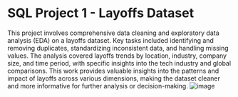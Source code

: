 # SQL Project 1 - Layoffs Dataset
This project involves comprehensive data cleaning and exploratory data analysis (EDA) on a layoffs dataset. Key tasks included identifying and removing duplicates, standardizing inconsistent data, and handling missing values. The analysis covered layoffs trends by location, industry, company size, and time period, with specific insights into the tech industry and global comparisons. This work provides valuable insights into the patterns and impact of layoffs across various dimensions, making the dataset cleaner and more informative for further analysis or decision-making.
![image](https://github.com/user-attachments/assets/3e5e7555-b315-4c91-8cad-e35772c7208b)
